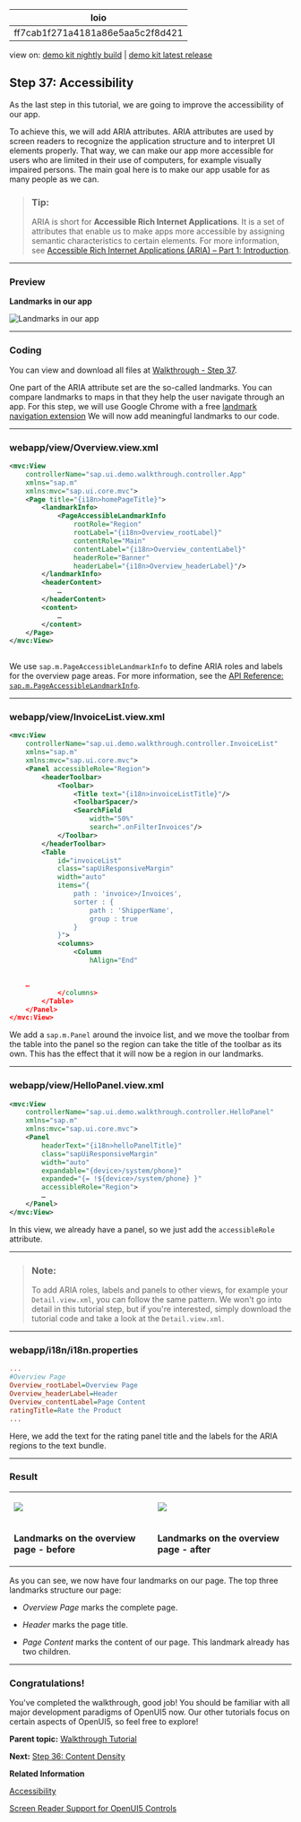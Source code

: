 <!-- loioff7cab1f271a4181a86e5aa5c2f8d421 -->

| loio |
| -----|
| ff7cab1f271a4181a86e5aa5c2f8d421 |

<div id="loio">

view on: [demo kit nightly build](https://sdk.openui5.org/nightly/#/topic/ff7cab1f271a4181a86e5aa5c2f8d421) | [demo kit latest release](https://sdk.openui5.org/topic/ff7cab1f271a4181a86e5aa5c2f8d421)</div>

## Step 37: Accessibility

As the last step in this tutorial, we are going to improve the accessibility of our app.

To achieve this, we will add ARIA attributes. ARIA attributes are used by screen readers to recognize the application structure and to interpret UI elements properly. That way, we can make our app more accessible for users who are limited in their use of computers, for example visually impaired persons. The main goal here is to make our app usable for as many people as we can.

> ### Tip:  
> ARIA is short for **Accessible Rich Internet Applications**. It is a set of attributes that enable us to make apps more accessible by assigning semantic characteristics to certain elements. For more information, see [Accessible Rich Internet Applications \(ARIA\) – Part 1: Introduction](https://blogs.sap.com/2015/06/01/accessible-rich-internet-applications-aria-part-1-introduction/).

***

<a name="loioff7cab1f271a4181a86e5aa5c2f8d421__section_xpr_2ls_gfb"/>

### Preview

   
  
**Landmarks in our app**

 ![](images/loiod9c6cd32743d40629bec7d77590e2c58_HiRes.png "Landmarks in our app") 

***

<a name="loioff7cab1f271a4181a86e5aa5c2f8d421__section_mxx_3ls_gfb"/>

### Coding

You can view and download all files at [Walkthrough - Step 37](https://sdk.openui5.org/sample/sap.m.tutorial.walkthrough.37/preview).

One part of the ARIA attribute set are the so-called landmarks. You can compare landmarks to maps in that they help the user navigate through an app. For this step, we will use Google Chrome with a free [landmark navigation extension](https://chrome.google.com/webstore/detail/landmark-navigation-via-k/ddpokpbjopmeeiiolheejjpkonlkklgp) We will now add meaningful landmarks to our code.

***

<a name="loioff7cab1f271a4181a86e5aa5c2f8d421__section_ygj_1b1_hfb"/>

### webapp/view/Overview.view.xml

```xml
<mvc:View
	controllerName="sap.ui.demo.walkthrough.controller.App"
	xmlns="sap.m"
	xmlns:mvc="sap.ui.core.mvc">
	<Page title="{i18n>homePageTitle}">
		<landmarkInfo>
			<PageAccessibleLandmarkInfo
				rootRole="Region"
				rootLabel="{i18n>Overview_rootLabel}"
				contentRole="Main"
				contentLabel="{i18n>Overview_contentLabel}"
				headerRole="Banner"
				headerLabel="{i18n>Overview_headerLabel}"/>
		</landmarkInfo>
		<headerContent>
			…
		</headerContent>
		<content>
			…
		</content>
	</Page>
</mvc:View>
 

```

We use `sap.m.PageAccessibleLandmarkInfo` to define ARIA roles and labels for the overview page areas. For more information, see the [API Reference: `sap.m.PageAccessibleLandmarkInfo`](https://sdk.openui5.org/api/sap.m.PageAccessibleLandmarkInfo). 

***

<a name="loioff7cab1f271a4181a86e5aa5c2f8d421__section_uw5_zns_gfb"/>

### webapp/view/InvoiceList.view.xml

```xml
<mvc:View
	controllerName="sap.ui.demo.walkthrough.controller.InvoiceList"
	xmlns="sap.m"
	xmlns:mvc="sap.ui.core.mvc">
	<Panel accessibleRole="Region">
		<headerToolbar>
			<Toolbar>
				<Title text="{i18n>invoiceListTitle}"/>
				<ToolbarSpacer/>
				<SearchField
					width="50%"
					search=".onFilterInvoices"/>
			</Toolbar>
		</headerToolbar>
		<Table
			id="invoiceList"
			class="sapUiResponsiveMargin"
			width="auto"
			items="{
				path : 'invoice>/Invoices',
				sorter : {
					path : 'ShipperName',
					group : true
				}
			}">
			<columns>
				<Column
					hAlign="End"


	…
			</columns>
		</Table>
	</Panel>
</mvc:View>

```

We add a `sap.m.Panel` around the invoice list, and we move the toolbar from the table into the panel so the region can take the title of the toolbar as its own. This has the effect that it will now be a region in our landmarks.

***

<a name="loioff7cab1f271a4181a86e5aa5c2f8d421__section_qdh_k4s_gfb"/>

### webapp/view/HelloPanel.view.xml

```xml
<mvc:View
	controllerName="sap.ui.demo.walkthrough.controller.HelloPanel"
	xmlns="sap.m"
	xmlns:mvc="sap.ui.core.mvc">
	<Panel
		headerText="{i18n>helloPanelTitle}"
		class="sapUiResponsiveMargin"
		width="auto"
		expandable="{device>/system/phone}"
		expanded="{= !${device>/system/phone} }"
		accessibleRole="Region">	
		…
	</Panel>
</mvc:View>

```

In this view, we already have a panel, so we just add the `accessibleRole` attribute.

***

> ### Note:  
> To add ARIA roles, labels and panels to other views, for example your `Detail.view.xml`, you can follow the same pattern. We won't go into detail in this tutorial step, but if you're interested, simply download the tutorial code and take a look at the `Detail.view.xml`.

***

<a name="loioff7cab1f271a4181a86e5aa5c2f8d421__section_azh_fps_gfb"/>

### webapp/i18n/i18n.properties

```ini
...
#Overview Page
Overview_rootLabel=Overview Page
Overview_headerLabel=Header
Overview_contentLabel=Page Content
ratingTitle=Rate the Product
...
```

Here, we add the text for the rating panel title and the labels for the ARIA regions to the text bundle.

***

<a name="loioff7cab1f271a4181a86e5aa5c2f8d421__section_yxf_3qs_gfb"/>

### Result


<table>
<tr>
<td valign="top">

![](images/loio54e9bca5a5844c14b45b5405496166b1_HiRes.png)



</td>
<td valign="top">

![](images/loiof38dee2624c2437d8977de70575b3eae_HiRes.png)



</td>
</tr>
<tr>
<td valign="top">

**Landmarks on the overview page - before**



</td>
<td valign="top">

**Landmarks on the overview page - after**



</td>
</tr>
</table>

As you can see, we now have four landmarks on our page. The top three landmarks structure our page:

-   *Overview Page* marks the complete page.

-   *Header* marks the page title.

-   *Page Content* marks the content of our page. This landmark already has two children.


***

<a name="loioff7cab1f271a4181a86e5aa5c2f8d421__section_u12_lby_tfb"/>

### Congratulations!

You've completed the walkthrough, good job! You should be familiar with all major development paradigms of OpenUI5 now. Our other tutorials focus on certain aspects of OpenUI5, so feel free to explore!

**Parent topic:** [Walkthrough Tutorial](Walkthrough_Tutorial_3da5f4b.md "In this tutorial we will introduce you to all major development paradigms of OpenUI5.")

**Next:** [Step 36: Content Density](Step_36_Content_Density_d935dbf.md "In this step of our Walkthrough tutorial, we adjust the content density based on the user’s device. OpenUI5 contains different content densities allowing you to display larger controls for touch-enabled devices and a smaller, more compact design for devices that are operated by mouse. In our app, we will detect the device and adjust the density accordingly.")

**Related Information**  


[Accessibility](Accessibility_03b914b.md "In this guide we cover the most important accessibility aspects for application development, based on OpenUI5.")

[Screen Reader Support for OpenUI5 Controls](Screen_Reader_Support_for_OpenUI5_Controls_656e825.md "OpenUI5 offers screen reader support in order to aid people with visual impairments. The implementation is based on the ARIA and HTML standards.")

